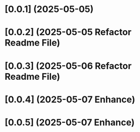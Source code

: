 # [0.0.1] (2025-05-05)
# [0.0.2] (2025-05-05 Refactor Readme File)
# [0.0.3] (2025-05-06 Refactor Readme File)
# [0.0.4] (2025-05-07 Enhance)
# [0.0.5] (2025-05-07 Enhance)
 